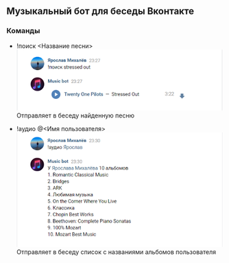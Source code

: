 ## Музыкальный бот для беседы Вконтакте

### Команды

* !поиск <Название песни>
![Иллюстрация к проекту](https://github.com/YarikMix/vk-music-bot/raw/main/images/command_1.png)
Отправляет в беседу найденную песню

* !аудио @<Имя пользователя>
![Иллюстрация к проекту](https://github.com/YarikMix/vk-music-bot/raw/main/images/command_2.png)
Отправляет в беседу список с названиями альбомов пользователя